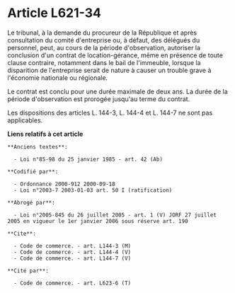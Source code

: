 # Article L621-34

Le tribunal, à la demande du procureur de la République et après consultation du comité d'entreprise ou, à défaut, des
délégués du personnel, peut, au cours de la période d'observation, autoriser la conclusion d'un contrat de location-gérance,
même en présence de toute clause contraire, notamment dans le bail de l'immeuble, lorsque la disparition de l'entreprise
serait de nature à causer un trouble grave à l'économie nationale ou régionale.

Le contrat est conclu pour une durée maximale de deux ans. La durée de la période d'observation est prorogée jusqu'au terme
du contrat.

Les dispositions des articles L. 144-3, L. 144-4 et L. 144-7 ne sont pas applicables.

**Liens relatifs à cet article**

	**Anciens textes**:

	  - Loi n°85-98 du 25 janvier 1985 - art. 42 (Ab)

	**Codifié par**:

	  - Ordonnance 2000-912 2000-09-18
	  - Loi n°2003-7 2003-01-03 art. 50 I (ratification)

	**Abrogé par**:

	  - Loi n°2005-845 du 26 juillet 2005 - art. 1 (V) JORF 27 juillet 2005 en vigueur le 1er janvier 2006 sous réserve art. 190

	**Cite**:

	  - Code de commerce. - art. L144-3 (M)
	  - Code de commerce. - art. L144-4 (V)
	  - Code de commerce. - art. L144-7 (V)

	**Cité par**:

	  - Code de commerce. - art. L623-6 (T)
